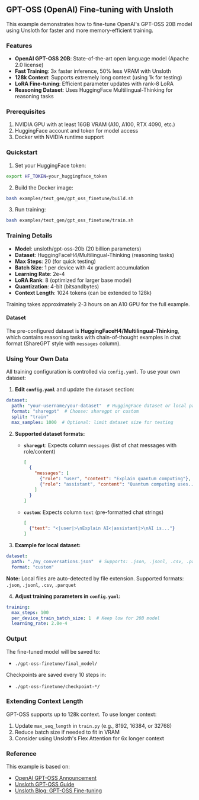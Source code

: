 ## GPT-OSS (OpenAI) Fine-tuning with Unsloth

This example demonstrates how to fine-tune OpenAI's GPT-OSS 20B model using Unsloth for faster and more memory-efficient training.

### Features

- **OpenAI GPT-OSS 20B**: State-of-the-art open language model (Apache 2.0 license)
- **Fast Training**: 3x faster inference, 50% less VRAM with Unsloth
- **128k Context**: Supports extremely long context (using 1k for testing)
- **LoRA Fine-tuning**: Efficient parameter updates with rank-8 LoRA
- **Reasoning Dataset**: Uses HuggingFace Multilingual-Thinking for reasoning tasks

### Prerequisites

1. NVIDIA GPU with at least 16GB VRAM (A10, A100, RTX 4090, etc.)
2. HuggingFace account and token for model access
3. Docker with NVIDIA runtime support

### Quickstart

1. Set your HuggingFace token:
```bash
export HF_TOKEN=your_huggingface_token
```

2. Build the Docker image:
```bash
bash examples/text_gen/gpt_oss_finetune/build.sh
```

3. Run training:
```bash
bash examples/text_gen/gpt_oss_finetune/train.sh
```

### Training Details

- **Model**: unsloth/gpt-oss-20b (20 billion parameters)
- **Dataset**: HuggingFaceH4/Multilingual-Thinking (reasoning tasks)
- **Max Steps**: 20 (for quick testing)
- **Batch Size**: 1 per device with 4x gradient accumulation
- **Learning Rate**: 2e-4
- **LoRA Rank**: 8 (optimized for larger base model)
- **Quantization**: 4-bit (bitsandbytes)
- **Context Length**: 1024 tokens (can be extended to 128k)

Training takes approximately 2-3 hours on an A10 GPU for the full example.

#### Dataset

The pre-configured dataset is **HuggingFaceH4/Multilingual-Thinking**, which contains reasoning tasks with chain-of-thought examples in chat format (ShareGPT style with `messages` column).

### Using Your Own Data

All training configuration is controlled via `config.yaml`. To use your own dataset:

1. **Edit `config.yaml`** and update the `dataset` section:

```yaml
dataset:
  path: "your-username/your-dataset"  # HuggingFace dataset or local path
  format: "sharegpt"  # Choose: sharegpt or custom
  split: "train"
  max_samples: 1000  # Optional: limit dataset size for testing
```

2. **Supported dataset formats:**

   - **`sharegpt`**: Expects column `messages` (list of chat messages with role/content)
     ```json
     [
       {
         "messages": [
           {"role": "user", "content": "Explain quantum computing"},
           {"role": "assistant", "content": "Quantum computing uses..."}
         ]
       }
     ]
     ```

   - **`custom`**: Expects column `text` (pre-formatted chat strings)
     ```json
     [
       {"text": "<|user|>\nExplain AI<|assistant|>\nAI is..."}
     ]
     ```

3. **Example for local dataset:**
```yaml
dataset:
  path: "./my_conversations.json"  # Supports: .json, .jsonl, .csv, .parquet
  format: "custom"
```

**Note:** Local files are auto-detected by file extension. Supported formats: `.json`, `.jsonl`, `.csv`, `.parquet`

4. **Adjust training parameters in `config.yaml`:**
```yaml
training:
  max_steps: 100
  per_device_train_batch_size: 1  # Keep low for 20B model
  learning_rate: 2.0e-4
```

### Output

The fine-tuned model will be saved to:
- `./gpt-oss-finetune/final_model/`

Checkpoints are saved every 10 steps in:
- `./gpt-oss-finetune/checkpoint-*/`

### Extending Context Length

GPT-OSS supports up to 128k context. To use longer context:

1. Update `max_seq_length` in `train.py` (e.g., 8192, 16384, or 32768)
2. Reduce batch size if needed to fit in VRAM
3. Consider using Unsloth's Flex Attention for 6x longer context

### Reference

This example is based on:
- [OpenAI GPT-OSS Announcement](https://openai.com/index/gpt-oss/)
- [Unsloth GPT-OSS Guide](https://docs.unsloth.ai/new/gpt-oss-how-to-run-and-fine-tune)
- [Unsloth Blog: GPT-OSS Fine-tuning](https://unsloth.ai/blog/gpt-oss)
